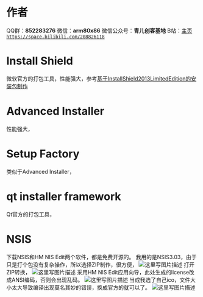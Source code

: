 ﻿# 作者
QQ群：**852283276**
微信：**arm80x86**
微信公众号：**青儿创客基地**
B站：[主页 `https://space.bilibili.com/208826118`](https://space.bilibili.com/208826118)

# Install Shield
微软官方的打包工具，性能强大，参考[基于InstallShield2013LimitedEdition的安装包制作](http://www.cnblogs.com/wuhuacong/p/4438761.html)

# Advanced Installer
性能强大，

# Setup Factory
类似于Advanced Installer，

# qt installer framework
Qt官方的打包工具，

# NSIS
下载NSIS和HM NIS Edit两个软件，都是免费开源的。
我用的是NSIS3.03，由于只是打个包没有复杂操作，所以选择ZIP制作，很方便，
![这里写图片描述](https://img-blog.csdn.net/20180906112218433?watermark/2/text/aHR0cHM6Ly9ibG9nLmNzZG4ubmV0L1podV9aaHVfMjAwOQ==/font/5a6L5L2T/fontsize/400/fill/I0JBQkFCMA==/dissolve/70)
打开ZIP转换，
![这里写图片描述](https://img-blog.csdn.net/20180906112433710?watermark/2/text/aHR0cHM6Ly9ibG9nLmNzZG4ubmV0L1podV9aaHVfMjAwOQ==/font/5a6L5L2T/fontsize/400/fill/I0JBQkFCMA==/dissolve/70)
采用HM NIS Edit应用向导，此处生成的license改成ANSI编码，否则会出现乱码。
![这里写图片描述](https://img-blog.csdn.net/20180906174125222?watermark/2/text/aHR0cHM6Ly9ibG9nLmNzZG4ubmV0L1podV9aaHVfMjAwOQ==/font/5a6L5L2T/fontsize/400/fill/I0JBQkFCMA==/dissolve/70)
当成我选了自己ico，文件大小太大导致编译出现莫名其妙的错误，换成官方的就可以了。
![这里写图片描述](https://img-blog.csdn.net/20180906174212136?watermark/2/text/aHR0cHM6Ly9ibG9nLmNzZG4ubmV0L1podV9aaHVfMjAwOQ==/font/5a6L5L2T/fontsize/400/fill/I0JBQkFCMA==/dissolve/70)

